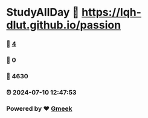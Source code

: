 # StudyAllDay :link: https://lqh-dlut.github.io/passion 
### :page_facing_up: [4](https://lqh-dlut.github.io/passion/tag.html) 
### :speech_balloon: 0 
### :hibiscus: 4630 
### :alarm_clock: 2024-07-10 12:47:53 
### Powered by :heart: [Gmeek](https://github.com/Meekdai/Gmeek)
